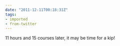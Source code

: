 ```yaml
---
date: "2011-12-11T00:18:31Z"
tags:
- imported
- from-twitter
---
```

11 hours and 15 courses later, it may be time for a kip\!

